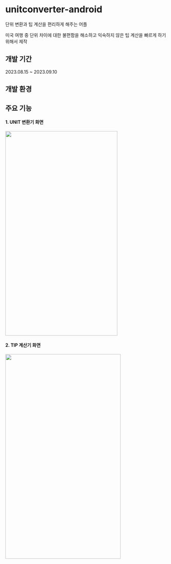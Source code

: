 # unitconverter-android
단위 변환과 팁 계산을 편리하게 해주는 어플

미국 여행 중 단위 차이에 대한 불편함을 해소하고 익숙하지 않은 팁 계산을 빠르게 하기 위해서 제작

## 개발 기간
2023.08.15 ~ 2023.09.10

## 개발 환경

  
## 주요 기능
#### 1. UNIT 변환기 화면
<img src="https://github.com/serayou/unitconverter-android/assets/51695780/c19216a3-1e04-452a-865c-2c06cb0570e4.png" width="350" height="640"/>

#### 2. TIP 계산기 화면
<img src="https://github.com/serayou/unitconverter-android/assets/51695780/6891d061-aaa0-45db-bf05-f947837ca303.png" width="360" height="640"/>
